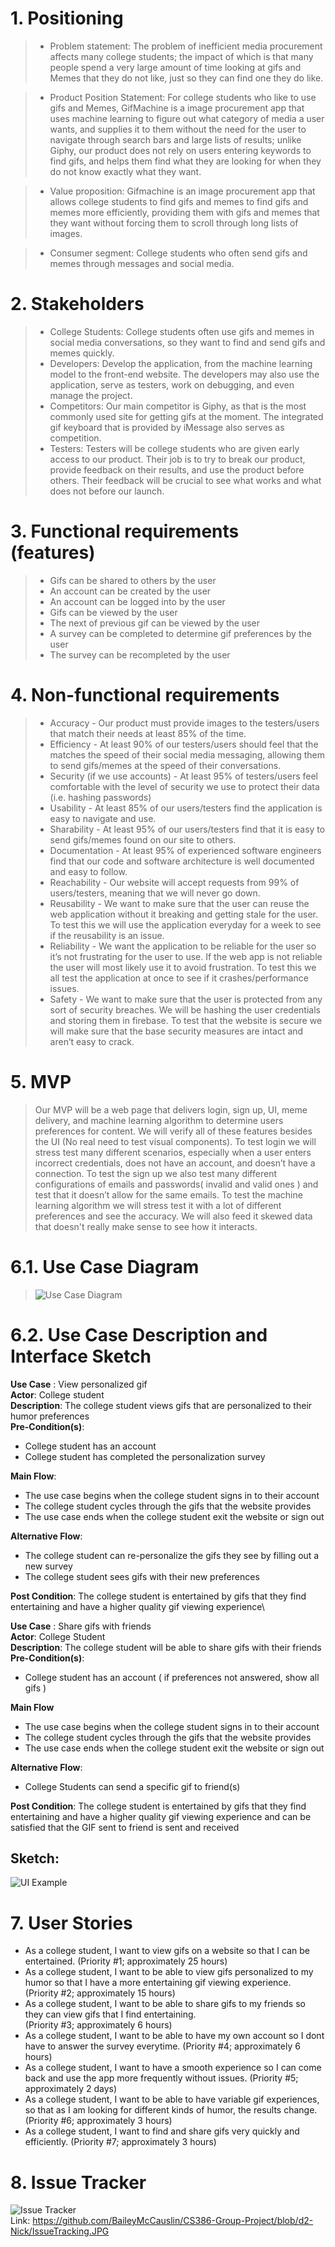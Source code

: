 # 1. Positioning
 > * Problem statement:
  The problem of inefficient media procurement affects many college students; the impact of which is that many people spend a very large amount of time        looking at gifs and Memes that they do not like, just so they can find one they do like.

 > * Product Position Statement:
  For college students who like to use gifs and Memes, GifMachine is a image procurement app that uses machine learning to figure out what category of media a user wants, and supplies it to them without the need for the user to navigate through search bars and large lists of results; unlike Giphy, our product does not rely on users entering keywords to find gifs, and helps them find what they are looking for when they do not know exactly what they want.

 > * Value proposition:
  Gifmachine is an image procurement app that allows college students to find gifs and memes to find gifs and memes more efficiently, providing them with gifs and memes that they want without forcing them to scroll through long lists of images.
  
 > * Consumer segment: College students who often send gifs and memes through messages and social media.

# 2. Stakeholders

 > * College Students: College students often use gifs and memes in social media conversations, so they want to find and send gifs and memes quickly.
 > * Developers: Develop the application, from the machine learning model to the front-end website. The developers may also use the application, serve as testers, work on debugging, and even manage the project.
 > * Competitors: Our main competitor is Giphy, as that is the most commonly used site for getting gifs at the moment. The integrated gif keyboard that is provided by iMessage also serves as competition.
 > * Testers: Testers will be college students who are given early access to our product. Their job is to try to break our product, provide feedback on their results, and use the product before others. Their feedback will be crucial to see what works and what does not before our launch.


# 3. Functional requirements (features)

  > * Gifs can be shared to others by the user
  > * An account can be created by the user
  > * An account can be logged into by the user
  > * Gifs can be viewed by the user
  > * The next of previous gif can be viewed by the user
  > * A survey can be completed to determine gif preferences by the user
  > * The survey can be recompleted by the user

# 4. Non-functional requirements

> * Accuracy - Our product must provide images to the testers/users that match their needs at least 85% of the time.
> * Efficiency - At least 90% of our testers/users should feel that the matches the speed of their social media messaging, allowing them to send gifs/memes at the speed of their conversations.
> * Security (if we use accounts) - At least 95% of testers/users feel comfortable with the level of security we use to protect their data (i.e. hashing passwords)
> * Usability - At least 85% of our users/testers find the application is easy to navigate and use.
> * Sharability - At least 95% of our users/testers find that it is easy to send gifs/memes found on our site to others.
> * Documentation - At least 95% of experienced software engineers find that our code and software architecture is well documented and easy to follow.
> * Reachability - Our website will accept requests from 99% of users/testers, meaning that we will never go down.
> * Reusability - We want to make sure that the user can reuse the web application without it breaking and getting stale for the user. To test this we will use the    application everyday for a week to see if the reusability is an issue. 
> * Reliability - We want the application to be reliable for the user so it’s not frustrating for the user to use.  If the web app is not reliable the user will most likely use it to avoid frustration. To test this we all test the application at once to see if it crashes/performance issues. 
> * Safety - We want to make sure that the user is protected from any sort of security breaches. We will be hashing the user credentials and storing them in firebase. To test that the website is secure we will make sure that the base security measures are intact and aren’t easy to crack. 

# 5. MVP <br>
> Our MVP will be a web page that delivers login, sign up, UI, meme delivery, and machine learning algorithm to determine users preferences for content. We will verify all of these features besides the UI (No real need to test  visual components). To test login we will stress test many different scenarios, especially when a user enters incorrect credentials, does not have an account, and doesn’t have a connection. To test the sign up we also test many different configurations of emails and passwords( invalid and valid ones ) and test that it doesn’t allow for the same emails. To test the machine learning algorithm we will stress test it with a lot of different preferences and see the accuracy. We will also feed it skewed data that doesn't really make sense to see how it interacts.

# 6.1. Use Case Diagram
> ![Use Case Diagram](https://github.com/BaileyMcCauslin/CS386-Group-Project/blob/Deliverable2/UseCase.JPG)

# 6.2. Use Case Description and Interface Sketch

**Use Case** : View personalized gif\
**Actor**: College student\
**Description**: The college student views gifs that are personalized to their humor preferences\
**Pre-Condition(s)**:
- College student has an account
- College student has completed the personalization survey

**Main Flow**:
- The use case begins when the college student signs in to their account
- The college student cycles through the gifs that the website provides
- The use case ends when the college student exit the website or sign out

**Alternative Flow**:
- The college student can re-personalize the gifs they see by filling out a new survey
- The college student sees gifs with their new preferences

**Post Condition**: The college student is entertained by gifs that they find entertaining and have a higher quality gif viewing experience\

**Use Case** : Share gifs with friends\
**Actor**: College Student\
**Description**: The college student will be able to share gifs with their friends\
**Pre-Condition(s)**:
- College student has an account ( if preferences not answered, show all gifs )

**Main Flow**
- The use case begins when the college student signs in to their account
- The college student cycles through the gifs that the website provides
- The use case ends when the college student exit the website or sign out

**Alternative Flow**:
- College Students can send a specific gif to friend(s)

**Post Condition**: The college student is entertained by gifs that they find entertaining and have a higher quality gif viewing experience and can be satisfied that the GIF sent to friend is sent and received


## Sketch: 
 ![UI Example](https://github.com/BaileyMcCauslin/CS386-Group-Project/blob/d2-Nick/UI%20Example.JPG)
 
# 7. User Stories 
- As a college student, I want to view gifs on a website so that I can be entertained. (Priority #1; approximately 25 hours)
- As a college student, I want to be able to view gifs personalized to my humor so that I have a more entertaining gif viewing experience.\
(Priority #2; approximately 15 hours)
- As a college student, I want to be able to share gifs to my friends so they can view gifs that I find entertaining.\
		(Priority #3; approximately 6 hours)
- As a college student, I want to be able to have my own account so I dont have to answer the survey everytime. 
(Priority #4; approximately 6 hours)
- As a college student, I want to have a smooth experience so I can come back and use the app more frequently without issues. 
(Priority #5; approximately 2 days)
- As a college student, I want to be able to have variable gif experiences, so that as I am looking for different kinds of humor, the results change.\
(Priority #6; approximately 3 hours)
- As a college student, I want to find and share gifs very quickly and efficiently. (Priority #7; approximately 3 hours)

# 8. Issue Tracker
![Issue Tracker](https://github.com/BaileyMcCauslin/CS386-Group-Project/blob/d2-Nick/IssueTracking.JPG)\
Link: https://github.com/BaileyMcCauslin/CS386-Group-Project/blob/d2-Nick/IssueTracking.JPG

